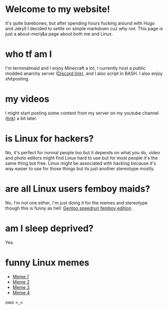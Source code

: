 # Welcome to my website!
It's quite barebones, but after spending hours fucking
around with Hugo and Jekyll I decided to settle on simple
markdown cuz why not. This page is just a about-me/q&a
page about both me and Linux.

# who tf am I
I'm terminalmaid and I enjoy Minecraft a lot,
I currently host a public modded anarchy server ([Discord link](https://discord.gg/cAPkZUhA8n)),
and I also script in BASH. I also enjoy shitposting.

# my videos
I might start posting some content from my
server on my youtube channel ([link](https://m.youtube.com/channel/UCOHGrQf_8o57I9hg0G1DSrA))
a bit later.

# is Linux for hackers?
No, it's perfect for normal people too but it depends
on what you do, video and photo editors might find Linux hard to
use but for most people it's the same thing but free.
Linux might be associated with hacking because it's way
easier to use for those things but its just another stereotype mostly.

# are all Linux users femboy maids?
<!-- Yes -->
No, I'm not one either, I'm just doing it for
the memes and stereotype though this is funny as hell:
[Gentoo speedrun femboy edition](https://youtu.be/uqrqbk93v5Y).

# am I sleep deprived?
Yes.

# funny Linux memes
- [Meme 1](https://youtu.be/G73pZL1aw5c)
- [Meme 2](https://youtu.be/VjGSMUep6_4)
- [Meme 3](https://youtu.be/hbhoAr8GV98)
- [Meme 4](https://youtu.be/FWW7SUbjicg)

owo >_<
